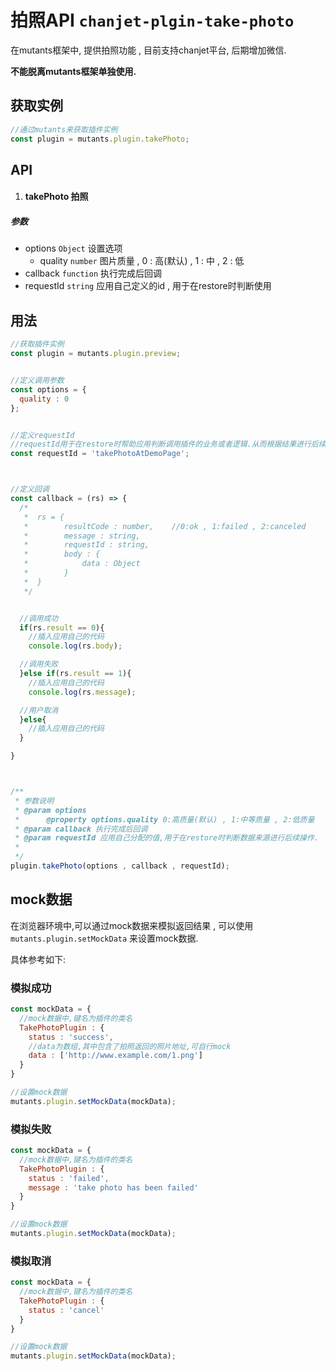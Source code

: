 # 拍照API `chanjet-plgin-take-photo`

在mutants框架中,  提供拍照功能 , 目前支持chanjet平台, 后期增加微信.

**不能脱离mutants框架单独使用.**



## 获取实例

```javascript
//通过mutants来获取插件实例
const plugin = mutants.plugin.takePhoto;
```







## API



1. #### takePhoto 拍照

##### 参数

- options `Object` 设置选项
  - quality `number` 图片质量 , 0 : 高(默认) , 1 : 中 , 2 : 低
- callback `function` 执行完成后回调
- requestId `string` 应用自己定义的id , 用于在restore时判断使用





## 用法

```javascript
//获取插件实例
const plugin = mutants.plugin.preview;


//定义调用参数
const options = {
  quality : 0
};


//定义requestId 
//requestId用于在restore时帮助应用判断调用插件的业务或者逻辑.从而根据结果进行后续操作
const requestId = 'takePhotoAtDemoPage';



//定义回调
const callback = (rs) => {
  /*
   *  rs = {
   *		resultCode : number,	//0:ok , 1:failed , 2:canceled
   *		message : string,	
   *		requestId : string,
   *		body : {
   *			data : Object
   *		}
   *  }
   */


  //调用成功
  if(rs.result == 0){
	//插入应用自己的代码
    console.log(rs.body);

  //调用失败
  }else if(rs.result == 1){
  	//插入应用自己的代码
    console.log(rs.message);

  //用户取消
  }else{
  	//插入应用自己的代码
  }

}



/**
 * 参数说明
 * @param options
 *      @property options.quality 0:高质量(默认) , 1:中等质量 , 2:低质量
 * @param callback 执行完成后回调
 * @param requestId 应用自己分配的值,用于在restore时判断数据来源进行后续操作.
 *
 */
plugin.takePhoto(options , callback , requestId);
```




## mock数据

在浏览器环境中,可以通过mock数据来模拟返回结果 , 可以使用 `mutants.plugin.setMockData` 来设置mock数据.

具体参考如下:



### 模拟成功

```javascript
const mockData = {
  //mock数据中,键名为插件的类名
  TakePhotoPlugin : {
    status : 'success',
    //data为数组,其中包含了拍照返回的照片地址,可自行mock
    data : ['http://www.example.com/1.png']
  }
}

//设置mock数据
mutants.plugin.setMockData(mockData);
```



### 模拟失败

```javascript
const mockData = {
  //mock数据中,键名为插件的类名
  TakePhotoPlugin : {
    status : 'failed',
    message : 'take photo has been failed'
  }
}

//设置mock数据
mutants.plugin.setMockData(mockData);
```



### 模拟取消

```javascript
const mockData = {
  //mock数据中,键名为插件的类名
  TakePhotoPlugin : {
    status : 'cancel'
  }
}

//设置mock数据
mutants.plugin.setMockData(mockData);
```






